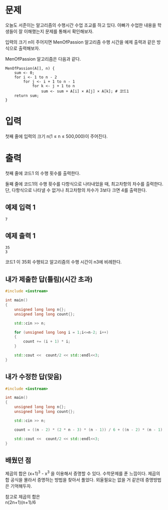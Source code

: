 문제
==========
오늘도 서준이는 알고리즘의 수행시간 수업 조교를 하고 있다. 아빠가 수업한 내용을 학생들이 잘 이해했는지 문제를 통해서 확인해보자.

입력의 크기 n이 주어지면 MenOfPassion 알고리즘 수행 시간을 예제 출력과 같은 방식으로 출력해보자.

MenOfPassion 알고리즘은 다음과 같다.
```
MenOfPassion(A[], n) {
    sum <- 0;
    for i <- 1 to n - 2
        for j <- i + 1 to n - 1
            for k <- j + 1 to n
                sum <- sum + A[i] × A[j] × A[k]; # 코드1
    return sum;
}
```
입력
======
첫째 줄에 입력의 크기 n(1 ≤ n ≤ 500,000)이 주어진다.

출력
=======
첫째 줄에 코드1 의 수행 횟수를 출력한다.

둘째 줄에 코드1의 수행 횟수를 다항식으로 나타내었을 때, 최고차항의 차수를 출력한다. 단, 다항식으로 나타낼 수 없거나 최고차항의 차수가 3보다 크면 4를 출력한다.

예제 입력 1 
----------
```
7
```
예제 출력 1 
-------
```
35
3
```
코드1 이 35회 수행되고 알고리즘의 수행 시간이 n3에 비례한다.

내가 제출한 답(틀림)(시간 초과)
------------
```cpp
#include <iostream>

int main()
{
	unsigned long long n{};
	unsigned long long count{};

	std::cin >> n;

	for (unsigned long long i = 1;i<=n-2; i++)
	{
		count += (i + 1) * i;
	}

	std::cout <<  count/2 << std::endl<<3;
}
```

내가 수정한 답(맞음)
-----------
```cpp
#include <iostream>

int main()
{
	unsigned long long n{};
	unsigned long long count{};

	std::cin >> n;

	count = ((n - 2) * (2 * n - 3) * (n - 1)) / 6 + ((n - 2) * (n - 1)) / 2;

	std::cout <<  count/2 << std::endl<<3;
}
```

배웠던 점
-------

제곱의 합은 (x+1)<sup>3</sup> - x<sup>3</sup> 을 이용해서 증명할 수 있다.
수학문제를 푼 느낌이다. 제곱의 합 공식을 몰라서 증명하는 방법을 찾아서 풀었다. 외울필요는 없을 거 같은데 증명방법은 기억해두자.

참고로 제곱의 합은   
n(2n+1)(n+1)/6
